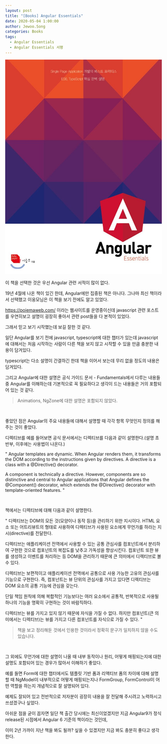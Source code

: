 ```yaml
---
layout: post
title: "[Books] Angular Essentials"
date: 2020-05-04 1:00:00
author: Jewoo.Song
categories: Books
tags:
  - Angular Essentials
  - Angular Essentials 서평
---
```


![Alt angular essential](/assets/img/books/angularessential.png)

이 책을 선택한 것은 우선 Angular 관련 서적이 많이 없다.

19년 4월에 나온 책이 있긴 한데, Angular에만 집중된 책은 아니다. 그나마 최신 책이라서 선택했고 이웅모님은 이 책을 보기 전에도 알고 있었다.

https://poiemaweb.com/ 이라는 웹사이트를 운영중이신데 javascript 관련 포스트를 우연히보고 설명이 굉장히 좋아서 관련 post들을 다 본적이 있었다.

그래서 믿고 보기 시작했는데 보길 잘한 것 같다.

일단 Angular를 보기 전에 javascript, typescript에 대한 챕터가 있는데 javascript에 대해서는 처음 시작하는 사람이 다른 책을 보지 않고 시작할 수 있을 만큼 충분한 내용이 담겨있다.

typescript는 다소 설명이 간결하긴 한데 책을 이어서 보는데 무리 없을 정도의 내용은 담겨있다.

그리고 Angular에 대한 설명은 공식 가이드 문서 - Fundamentals에서 다루는 내용들 중 Angular를 이해하는데 기본적으로 꼭 필요하다고 생각이 드는 내용들은 거의 포함되어 있는 것 같다.

> Animations, NgZone에 대한 설명은 포함되지 않았다.

<br/>

좋았던 점은 Angular의 주요 내용들에 대해서 설명할 때 각각 항목 무엇인지 정의를 해주는 것이 좋았다.

디렉티브를 예를 들어보면 공식 문서에서는 디렉티브를 다음과 같이 설명한다.(설명 초반부, 이후에는 사용법이 나온다.)

"
Angular templates are dynamic. When Angular renders them, it transforms the DOM according to the instructions given by directives. A directive is a class with a @Directive() decorator.

A component is technically a directive. However, components are so distinctive and central to Angular applications that Angular defines the @Component() decorator, which extends the @Directive() decorator with template-oriented features.
"

<br/>

책에서는 디렉티브에 대해 다음과 같이 설명한다.

"
디렉티브는 DOM의 모든 것(모양이나 동작 등)을 관리하기 위한 지시이다. HTML 요소 또는 어트리뷰트의 형태로 사용하여 디렉티브가 사용된 요소에게 무언가를 하라는 지시(directive)를 전달한다.

디렉티브는 애플리케이션 전역에서 사용할 수 있는 공통 관심사를 컴포넌트에서 분리하여 구현한 것으로 컴포넌트의 복잡도를 낮추고 가독성을 향상시킨다. 컴포넌트 또한 뷰를 생성하고 이벤트를 처리하는 등 DOM을 관리하기 때문에 큰 의미에서 디렉티브로 볼 수 있다.

디렉티브는 보편적이고 애플리케이션 전역에서 공통으로 사용 가능한 고유의 관심사를 기능으로 구현한다.
즉, 컴포넌트는 뷰 단위의 관심사를 가지고 있다면 디렉티브는 DOM 요소의 공통 기능에 관심을 갖는다.

단일 책임 원칙에 의해 복합적인 기능보다는 여러 요소에서 공통적, 반복적으로 사용될 하나의 기능을 명확히 구현하는 것이 바람직하다.

디렉티브는 뷰를 가지고 있지 않기 때문에 자식을 가질 수 없다.
하지만 컴포넌트(큰 의미에서는 디렉티브)는 뷰를 가지고 다른 컴포넌트를 자식으로 가질 수 있다.
"

> 책을 보고 정리해둔 것에서 인용한 것이라서 정확히 문구가 일치하지 않을 수도 있습니다.

<br/>

그 외에도 무언가에 대한 설명이 나올 때 내부 동작이나 원리, 어떻게 매핑되는지에 대한 설명도 포함되어 있는 경우가 많아서 이해하기 좋았다.

예를 들면 Form에 대한 챕터에서도 템플릿 기반 폼과 리액티브 폼의 차이에 대해 설명할 때 NgModel이 내부적으로 어떻게 매핑되는지나 FormGroup, FormControl이 어떤 역할을 하는지 개념적으로 잘 설명되어 있다.

예제도 잘되어 있고 전반적으로 저자분이 굉장히 내용을 잘 전달해 주시려고 노력하시고 쓰셨겠구나 싶었다.

아쉬운 점을 굳이 꼽자면 일단 책 출간 당시에는 최신이었겠지만 지금 Angular9가 정식 release된 시점에서 Angular 6 기준의 책이라는 것인데,

이미 2년 가까이 지난 책을 봐도 될까? 싶을 수 있겠지만 지금 봐도 충분히 좋다고 생각한다.
